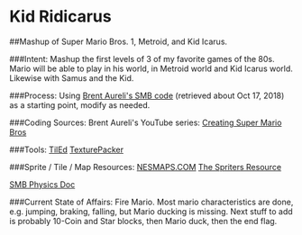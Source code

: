 # Kid Ridicarus
##Mashup of Super Mario Bros. 1, Metroid, and Kid Icarus.

###Intent:
  Mashup the first levels of 3 of my favorite games of the 80s.
  Mario will be able to play in his world, in Metroid world and Kid Icarus world. Likewise with Samus and the Kid.

###Process:
  Using [Brent Aureli's SMB code](https://github.com/BrentAureli/SuperMario) (retrieved about Oct 17, 2018) as a starting point, modify as needed.

###Coding Sources:
  Brent Aureli's YouTube series:
    [Creating Super Mario Bros](https://www.youtube.com/watch?v=a8MPxzkwBwo&list=PLZm85UZQLd2SXQzsF-a0-pPF6IWDDdrXt)

###Tools:
  [TilEd](www.mapeditor.org)
  [TexturePacker](www.codeandweb.com/texturepacker)

###Sprite / Tile / Map Resources:
  [NESMAPS.COM](www.nesmaps.com)
  [The Spriters Resource](www.spriters-resource.com)

[SMB Physics Doc](http://i276.photobucket.com/albums/kk21/jdaster64/smb_playerphysics.png.html)

###Current State of Affairs:
  Fire Mario. Most mario characteristics are done, e.g. jumping, braking, falling, but Mario ducking is missing.
  Next stuff to add is probably 10-Coin and Star blocks, then Mario duck, then the end flag.
